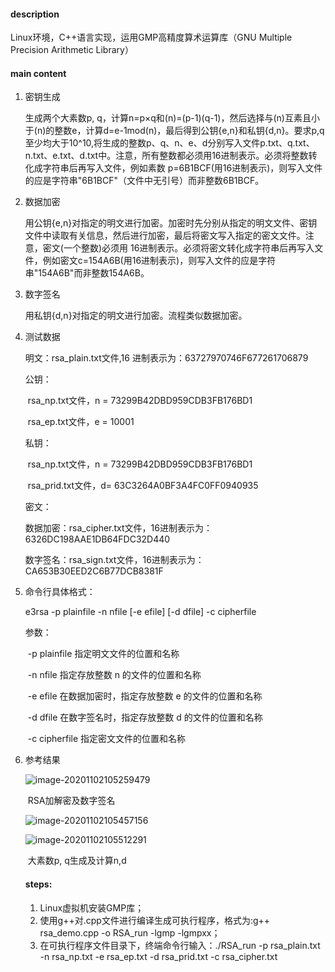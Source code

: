 #### description

  Linux环境，C++语言实现，运用GMP高精度算术运算库（GNU Multiple Precision Arithmetic Library）

#### main content

1. 密钥生成

   生成两个大素数p, q，计算n=p×q和(n)=(p-1)(q-1)，然后选择与(n)互素且小于(n)的整数e，计算d=e-1mod(n)，最后得到公钥{e,n}和私钥{d,n}。要求p,q至少均大于10^10,将生成的整数p、q、n、e、d分别写入文件p.txt、q.txt、n.txt、e.txt、d.txt中。注意，所有整数都必须用16进制表示。必须将整数转化成字符串后再写入文件，例如素数 p=6B1BCF(用16进制表示)，则写入文件的应是字符串"6B1BCF"（文件中无引号）而非整数6B1BCF。

2. 数据加密

   用公钥{e,n}对指定的明文进行加密。加密时先分别从指定的明文文件、密钥文件中读取有关信息，然后进行加密，最后将密文写入指定的密文文件。注意，密文(一个整数)必须用 16进制表示。必须将密文转化成字符串后再写入文件，例如密文c=154A6B(用16进制表示)，则写入文件的应是字符串"154A6B"而非整数154A6B。

3. 数字签名

   用私钥{d,n}对指定的明文进行加密。流程类似数据加密。

4. 测试数据

   明文：rsa_plain.txt文件,16 进制表示为：63727970746F677261706879 

   公钥：

   ​	rsa_np.txt文件，n = 73299B42DBD959CDB3FB176BD1 

   ​	rsa_ep.txt文件，e = 10001 

   私钥：

   ​	rsa_np.txt文件，n = 73299B42DBD959CDB3FB176BD1 

   ​	rsa_prid.txt文件，d= 63C3264A0BF3A4FC0FF0940935 

   密文：

   ​	数据加密：rsa_cipher.txt文件，16进制表示为：6326DC198AAE1DB64FDC32D440 

   ​	数字签名：rsa_sign.txt文件，16进制表示为：CA653B30EED2C6B77DCB8381F

5. 命令行具体格式：

   e3rsa -p plainfile -n nfile [-e efile] [-d dfile] -c cipherfile 

   参数：

   ​	 -p plainfile 指定明文文件的位置和名称 

   ​	-n nfile 指定存放整数 n 的文件的位置和名称 

   ​	-e efile 在数据加密时，指定存放整数 e 的文件的位置和名称 

   ​	-d dfile 在数字签名时，指定存放整数 d 的文件的位置和名称 

   ​	-c cipherfile 指定密文文件的位置和名称

6. 参考结果

   ![image-20201102105259479](C:\Users\ASUS\AppData\Roaming\Typora\typora-user-images\image-20201102105259479.png)

   ​																			RSA加解密及数字签名

   ![image-20201102105457156](C:\Users\ASUS\AppData\Roaming\Typora\typora-user-images\image-20201102105457156.png)

   ![image-20201102105512291](C:\Users\ASUS\AppData\Roaming\Typora\typora-user-images\image-20201102105512291.png)

   ​																		大素数p, q生成及计算n,d

   #### steps:

   1. Linux虚拟机安装GMP库；
   2. 使用g++对.cpp文件进行编译生成可执行程序，格式为:g++ rsa_demo.cpp -o RSA_run -lgmp -lgmpxx；
   3. 在可执行程序文件目录下，终端命令行输入：./RSA_run -p rsa_plain.txt  -n rsa_np.txt -e rsa_ep.txt -d rsa_prid.txt -c rsa_cipher.txt

   